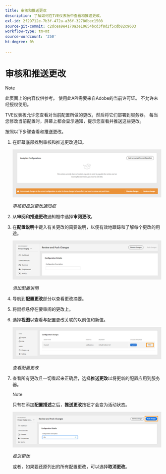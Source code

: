 ```yaml
---
title: 审核和推送更改
description: 了解如何在TVE仪表板中查看和推送更改。
exl-id: 2f29712e-7b3f-472a-a36f-32780bec1508
source-git-commit: c2dcea9e4170a3e10654bcd3f8d2f5cdb82c9603
workflow-type: tm+mt
source-wordcount: '250'
ht-degree: 0%

---
```


# 审核和推送更改

>[!NOTE]
>
>此页面上的内容仅供参考。 使用此API需要来自Adobe的当前许可证。 不允许未经授权使用。

TVE仪表板允许您查看对当前配置所做的更改，然后将它们部署到服务器。 每当您修改当前配置时，屏幕上都会显示通知，提示您查看并推送这些更改。

按照以下步骤查看和推送更改。

1. 在屏幕底部找到审核和推送更改通知。

   ![审阅和推送更改通知](assets/review-changes.png)

   *审核和推送更改通知框*

1. 从&#x200B;**审阅和推送更改**&#x200B;通知框中选择&#x200B;**审阅更改**。

1. 在&#x200B;**配置说明**&#x200B;中键入有关更改的简要说明，以便有效地跟踪和了解每个更改的用途。

   ![添加配置说明](assets/add-conf-desc.png)

   *添加配置说明*

1. 导航到&#x200B;**配置更改**&#x200B;部分以查看更改摘要。

1. 将鼠标悬停在要审阅的更改上。

1. 选择&#x200B;**视图**&#x200B;以查看与配置更改关联的以前值和新值。

   ![查看配置更改](assets/view-configuration-changes.png)

   *查看配置更改*

1. 查看所有更改且一切看起来正确后，选择&#x200B;**推送更改**&#x200B;以将更新的配置应用到服务器。

   >[!NOTE]
   >
   >只有在添加&#x200B;**配置描述**&#x200B;之后，**推送更改**&#x200B;按钮才会变为活动状态。

   ![推送更改](assets/push-changes.png)

   *推送更改*

   或者，如果要还原列出的所有配置更改，可以选择&#x200B;**取消更改**。
